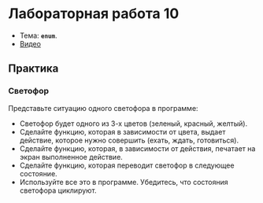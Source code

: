 # Лабораторная работа 10

- Тема: **`enum`**.
- [Видео](https://www.youtube.com/watch?v=LLfU1a7pTxg&list=PL4sUOB8DjVlVVw9Yx_tUO7fRPDYeaACXD&index=15)

## Практика

### Светофор

Представьте ситуацию одного светофора в программе:
- Светофор будет одного из 3-х цветов (зеленый, красный, желтый).
- Сделайте функцию, которая в зависимости от цвета, выдает действие, 
  которое нужно совершить (ехать, ждать, готовиться).
- Сделайте функцию, которая, в зависимости от действия, печатает на экран выполненное действие.
- Сделайте функцию, которая переводит светофор в следующее состояние.
- Используйте все это в программе. 
  Убедитесь, что состояния светофора циклируют.

